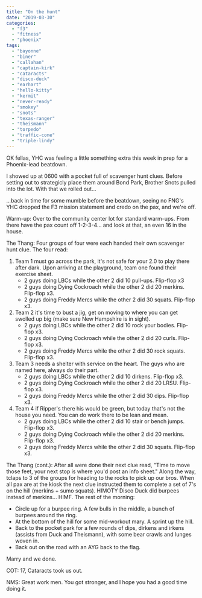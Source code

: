 ```yaml
---
title: "On the hunt"
date: "2019-03-30"
categories: 
  - "f3"
  - "fitness"
  - "phoenix"
tags: 
  - "bayonne"
  - "biner"
  - "callahan"
  - "captain-kirk"
  - "cataracts"
  - "disco-duck"
  - "earhart"
  - "hello-kitty"
  - "kermit"
  - "never-ready"
  - "smokey"
  - "snots"
  - "texas-ranger"
  - "theismann"
  - "torpedo"
  - "traffic-cone"
  - "triple-lindy"
---
```


OK fellas, YHC was feeling a little something extra this week in prep for a Phoenix-lead beatdown.

I showed up at 0600 with a pocket full of scavenger hunt clues. Before setting out to strategicly place them around Bond Park, Brother Snots pulled into the lot. With that we rolled out...

...back in time for some mumble before the beatdown, seeing no FNG's YHC dropped the F3 mission statement and credo on the pax, and we're off.

Warm-up: Over to the community center lot for standard warm-ups. From there have the pax count off 1-2-3-4... and look at that, an even 16 in the house.

The Thang: Four groups of four were each handed their own scavenger hunt clue. The four read:

1. Team 1 must go across the park, it's not safe for your 2.0 to play there after dark. Upon arriving at the playground, team one found their exercise sheet.
    - 2 guys doing LBCs while the other 2 did 10 pull-ups. Flip-flop x3
    - 2 guys doing Dying Cockroach while the other 2 did 20 merkins. Flip-flop x3.
    - 2 guys doing Freddy Mercs while the other 2 did 30 squats. Flip-flop x3.
2. Team 2 it's time to bust a jig, get on moving to where you can get swolled up big (make sure New Hampshire is in sight).
    - 2 guys doing LBCs while the other 2 did 10 rock your bodies. Flip-flop x3.
    - 2 guys doing Dying Cockroach while the other 2 did 20 curls. Flip-flop x3.
    - 2 guys doing Freddy Mercs while the other 2 did 30 rock squats. Flip-flop x3.
3. Team 3 needs a shelter with service on the heart. The guys who are named here, always do their part.
    - 2 guys doing LBCs while the other 2 did 10 dirkens. Flip-flop x3.
    - 2 guys doing Dying Cockroach while the other 2 did 20 LRSU. Flip-flop x3.
    - 2 guys doing Freddy Mercs while the other 2 did 30 dips. Flip-flop x3.
4. Team 4 if Ripper's there his would be green, but today that's not the house you need. You can do work there to be lean and mean.
    - 2 guys doing LBCs while the other 2 did 10 stair or bench jumps. Flip-flop x3.
    - 2 guys doing Dying Cockroach while the other 2 did 20 merkins. Flip-flop x3.
    - 2 guys doing Freddy Mercs while the other 2 did 30 squats. Flip-flop x3.

The Thang (cont.): After all were done their next clue read, "Time to move those feet, your next stop is where you'd post an info sheet." Along the way, tclaps to 3 of the groups for heading to the rocks to pick up our bros. When all pax are at the kiosk the next clue instructed them to complete a set of 7's on the hill (merkins + sumo squats). HIMOTY Disco Duck did burpees instead of merkins... HIMF. The rest of the morning:

- Circle up for a burpee ring. A few bulls in the middle, a bunch of burpees around the ring.
- At the bottom of the hill for some mid-workout mary. A sprint up the hill.
- Back to the pocket park for a few rounds of dips, dirkens and irkens (assists from Duck and Theismann), with some bear crawls and lunges woven in.
- Back out on the road with an AYG back to the flag.

Marry and we done.

COT: 17, Cataracts took us out.

NMS: Great work men. You got stronger, and I hope you had a good time doing it.
